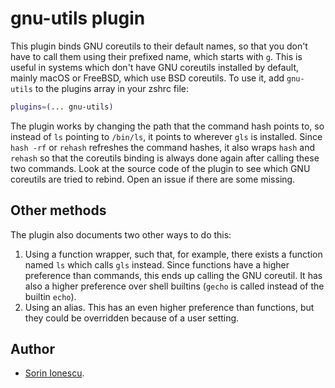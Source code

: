 # gnu-utils plugin
This plugin binds GNU coreutils to their default names, so that you don't have
to call them using their prefixed name, which starts with `g`. This is useful
in systems which don't have GNU coreutils installed by default, mainly macOS
or FreeBSD, which use BSD coreutils.
To use it, add `gnu-utils` to the plugins array in your zshrc file:
```zsh
plugins=(... gnu-utils)
```
The plugin works by changing the path that the command hash points to, so
instead of `ls` pointing to `/bin/ls`, it points to wherever `gls` is
installed.
Since `hash -rf` or `rehash` refreshes the command hashes, it also wraps
`hash` and `rehash` so that the coreutils binding is always done again
after calling these two commands.
Look at the source code of the plugin to see which GNU coreutils are tried
to rebind. Open an issue if there are some missing.
## Other methods
The plugin also documents two other ways to do this:
1. Using a function wrapper, such that, for example, there exists a function
named `ls` which calls `gls` instead. Since functions have a higher preference
than commands, this ends up calling the GNU coreutil. It has also a higher
preference over shell builtins (`gecho` is called instead of the builtin `echo`).
2. Using an alias. This has an even higher preference than functions, but they
could be overridden because of a user setting.
## Author
- [Sorin Ionescu](https://github.com/sorin-ionescu).
